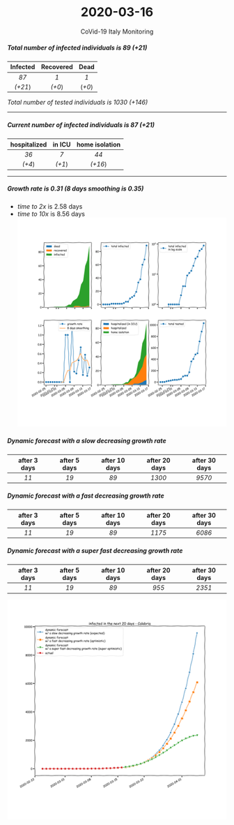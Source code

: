 <div align='center'>

# 2020-03-16
CoVid-19 Italy Monitoring
</div>

##### Total number of infected individuals is 89 (+21)
Infected | Recovered | Dead
:---: | :---: | :---:
*87* | *1* | *1*
*(+21*) | *(+0*) | (*+0*)

*Total number of tested individuals is 1030 (+146)*
***
##### Current number of infected individuals is 87 (+21)
hospitalized | in ICU | home isolation
:---: | :---: | :---:
*36* |*7* |*44*
*(+4*) |*(+1*) |*(+16*)
***
##### Growth rate is 0.31 (8 days smoothing is 0.35)
- *time to 2x* is 2.58 days
- *time to 10x* is 8.56 days
![stats][stats]

##### Dynamic forecast with a slow decreasing growth rate
after 3 days | after 5 days | after 10 days | after 20 days | after 30 days
:---: | :---: | :---: | :---: | :---:
*11* |*19* |*89* |*1300* |*9570*
##### Dynamic forecast with a fast decreasing growth rate
after 3 days | after 5 days | after 10 days | after 20 days | after 30 days
:---: | :---: | :---: | :---: | :---:
*11* |*19* |*89* |*1175* |*6086*
##### Dynamic forecast with a super fast decreasing growth rate
after 3 days | after 5 days | after 10 days | after 20 days | after 30 days
:---: | :---: | :---: | :---: | :---:
*11* |*19* |*89* |*955* |*2351*


![dynamic_forecast][dynamic_forecast]

[stats]: stats_Calabria.png
[dynamic_forecast]: dynamic_forecast_Calabria.png
